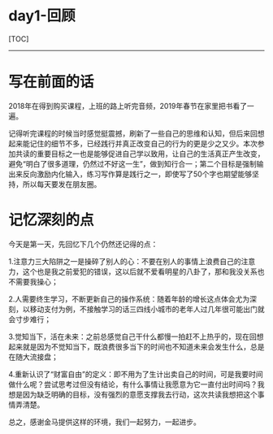# day1-回顾

[TOC]

---

#  写在前面的话

2018年在得到购买课程，上班的路上听完音频，2019年春节在家里把书看了一遍。

记得听完课程的时候当时感觉挺震撼，刷新了一些自己的思维和认知，但后来回想起来能记住的细节不多，已经践行并真正改变自己的行为的更是少之又少。本次参加共读的重要目标之一也是能够促进自己学以致用，让自己的生活真正产生改变，避免“明白了很多道理，仍然过不好这一生”，做到知行合一；第二个目标是强制输出来反向激励内化输入，练习写作算是践行之一，即使写了50个字也期望能够坚持，所以每天要发在朋友圈。



# 记忆深刻的点

今天是第一天，先回忆下几个仍然还记得的点：

1.注意力三大陷阱之一是操碎了别人的心：不要在别人的事情上浪费自己的注意力，这个也是我之前爱犯的错误，这以后就不爱看明星的八卦了，那和我没关系也不需要我操心；

2.人需要终生学习，不断更新自己的操作系统：随着年龄的增长这点体会尤为深刻，以移动支付为例，不接触学习的话三四线小城市的老年人过几年很可能出门就会寸步难行；

3.觉知当下，活在未来：之前总感觉自己干什么都慢一拍赶不上热乎的，现在回想起来就是因为不觉知当下，既浪费很多当下的时间也不知道未来会发生什么，总是在随大流接盘；

4.重新认识了“财富自由”的定义：即不用为了生计出卖自己的时间，可是我要时间做什么呢？尝试思考过但没有结论，有什么事情让我愿意为它一直付出时间吗？我想是因为缺乏明确的目标，没有强烈的意愿支撑我去行动，这次共读我想把这个事情弄清楚。

总之，感谢金马提供这样的环境，我们一起努力，一起进步。